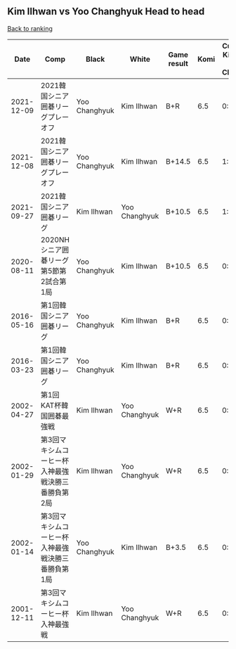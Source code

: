 ## Kim Ilhwan vs Yoo Changhyuk Head to head

[Back to ranking](../../index.md)




| **Date** | **Comp** | **Black** | **White** | **Game result** | **Komi** | **Cumulative Kim Ilhwan vs Yoo Changhyuk** | **Kim Ilhwan streak** | **Yoo Changhyuk streak** | 
| --- | --- | --- | --- | --- | --- | --- | --- | --- |
| 2021-12-09 | 2021韓国シニア囲碁リーグプレーオフ | Yoo Changhyuk | Kim Ilhwan | B+R | 6.5 | 0:1 | 0 | 1 | 
| 2021-12-08 | 2021韓国シニア囲碁リーグプレーオフ | Yoo Changhyuk | Kim Ilhwan | B+14.5 | 6.5 | 1:9 | 0 | 1 | 
| 2021-09-27 | 2021韓国シニア囲碁リーグ | Kim Ilhwan | Yoo Changhyuk | B+10.5 | 6.5 | 1:8 | 1 | 0 | 
| 2020-08-11 | 2020NHシニア囲碁リーグ第5節第2試合第1局 | Yoo Changhyuk | Kim Ilhwan | B+10.5 | 6.5 | 0:8 | 0 | 8 | 
| 2016-05-16 | 第1回韓国シニア囲碁リーグ | Yoo Changhyuk | Kim Ilhwan | B+R | 6.5 | 0:7 | 0 | 7 | 
| 2016-03-23 | 第1回韓国シニア囲碁リーグ | Yoo Changhyuk | Kim Ilhwan | B+R | 6.5 | 0:6 | 0 | 6 | 
| 2002-04-27 | 第1回KAT杯韓国囲碁最強戦 | Kim Ilhwan | Yoo Changhyuk | W+R | 6.5 | 0:5 | 0 | 5 | 
| 2002-01-29 | 第3回マキシムコーヒー杯入神最強戦決勝三番勝負第2局 | Kim Ilhwan | Yoo Changhyuk | W+R | 6.5 | 0:4 | 0 | 4 | 
| 2002-01-14 | 第3回マキシムコーヒー杯入神最強戦決勝三番勝負第1局 | Yoo Changhyuk | Kim Ilhwan | B+3.5 | 6.5 | 0:3 | 0 | 3 | 
| 2001-12-11 | 第3回マキシムコーヒー杯入神最強戦 | Kim Ilhwan | Yoo Changhyuk | W+R | 6.5 | 0:2 | 0 | 2 |




